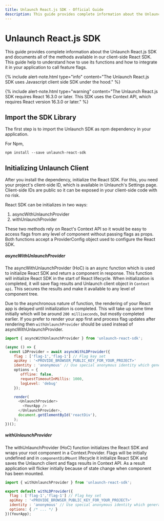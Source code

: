 ```yaml
---
title: Unlaunch React.js SDK - Official Guide
description: This guide provides complete information about the Unlaunch React.js SDK
---
```

# Unlaunch React.js SDK

This guide provides complete information about the Unlaunch React.js SDK and documents all of the methods available in our client-side React SDK. This guide help to understand how to use its functions and how to integrate it in your application to call feature flags.

{% include alert-note.html type="info" content="The Unlaunch React.js SDK uses Javascript client side SDK under the hood." %}

{% include alert-note.html type="warning" content="The Unlaunch React.js SDK requires React 16.3.0 or later. This SDK uses the Context API, which requires React version 16.3.0 or later." %}

## Import the SDK Library

The first step is to import the Unlaunch SDK as npm dependency in your application. 

For Npm, 
```xml
npm install --save unlaunch-react-sdk
```
## Initializing Unlaunch Client

After you install the dependency, initialize the React SDK. For this, you need your project's client-side ID, which is available in Unlaunch's Settings page. Client-side IDs are public so it can be exposed in your client-side code with no risk.

React SDK can be initializes in two ways:
 1. asyncWithUnlaunchProvider
 2. withUnlaunchProvider

These two methods rely on React's Context API so it would be easy to access flags from any level of component without passing flags as props. Both functions accept a ProviderConfig object used to configure the React SDK.

##### asyncWithUnlaunchProvider

The asyncWithUnlaunchProvider (HoC) is an async function which is used to initialize React SDK and return a component in response. This function will initialize React SDK in the start of React lifecycle. When initialization is completed, it will save flag results and Unlaunch client object in `Context api`. This secures the results and make it available to any level of component tree.  

Due to the asynchronous nature of function, the rendering of your React app is delayed until initialization is completed. This will take up some time initially which will be around `200 milliseconds`, but mostly completed earlier. If you prefer to render your app first and process flag updates after rendering then `withUnlaunchProvider` should be used instead of asyncWithUnlaunchProvider.

```javascript
import { asyncWithUnlaunchProvider } from 'unlaunch-react-sdk';

(async () => {
  const LDProvider = await asyncWithLDProvider({
    flag : ['flag-1','flag-1'] // Flag key set
    apiKey : '<PROVIDE_BROWSER_PUBLIC_KEY_FOR_YOUR_PROJECT>'
    identity : 'anonymous' // Use special anonymous identity which generates a unique UUID
    options = {
       offline: false,         
       requestTimeoutInMillis: 1000,
       logLevel: 'debug'  
    });

    render(
      <UnlaunchProvider>
        <YourApp />
      </UnlaunchProvider>,
      document.getElementById('reactDiv'),
    );
})();

```
##### withUnlaunchProvider

The withUnlaunchProvider (HoC) function initializes the React SDK and wraps your root component in a Context.Provider. Flags will be initially undefined and in `componentDidMount` lifecycle it initialize React SDK and saves the Unlaunch client and flags results in Context API. As a result application will flicker initially because of state change when component has been mounted.

```javascript
import { withUnlaunchProvider } from 'unlaunch-react-sdk';

export default withLDProvider({
  flag : ['flag-1','flag-1'] // Flag key set
  apiKey : '<PROVIDE_BROWSER_PUBLIC_KEY_FOR_YOUR_PROJECT>'
  identity : 'anonymous' // Use special anonymous identity which generates a unique UUID
  options: { /* ... */ }
})(YourApp);

```
